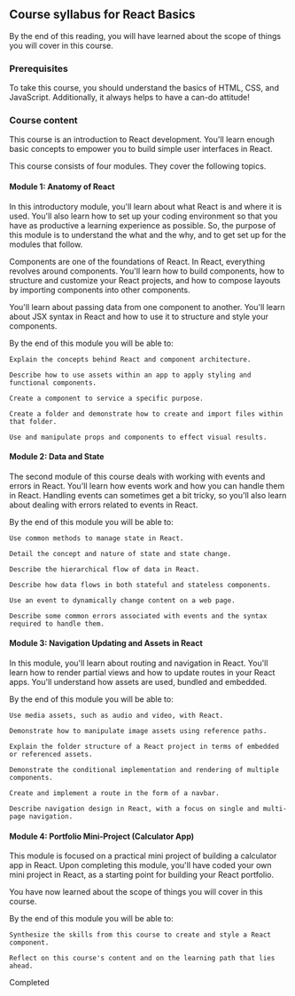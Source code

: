 ## Course syllabus for React Basics
By the end of this reading, you will have learned about the scope of things you will cover in this course. 

### Prerequisites

To take this course, you should understand the basics of HTML, CSS, and JavaScript. Additionally, it always helps to have a can-do attitude!

### Course content

This course is an introduction to React development. You'll learn enough basic concepts to empower you to build simple user interfaces in React.

This course consists of four modules. They cover the following topics.

#### Module 1: Anatomy of React

In this introductory module, you'll learn about what React is and where it is used. You'll also learn how to set up your coding environment so that you have as productive a learning experience as possible. So, the purpose of this module is to understand the what and the why, and to get set up for the modules that follow.

Components are one of the foundations of React. In React, everything revolves around components. You'll learn how to build components, how to structure and customize your React projects, and how to compose layouts by importing components into other components.

You'll learn about passing data from one component to another. You'll learn about JSX syntax in React and how to use it to structure and style your components.

By the end of this module you will be able to:

    Explain the concepts behind React and component architecture.

    Describe how to use assets within an app to apply styling and functional components.

    Create a component to service a specific purpose.

    Create a folder and demonstrate how to create and import files within that folder.

    Use and manipulate props and components to effect visual results.

#### Module 2: Data and State

The second module of this course deals with working with events and errors in React. You'll learn how events work and how you can handle them in React. Handling events can sometimes get a bit tricky, so you'll also learn about dealing with errors related to events in React.

By the end of this module you will be able to:

    Use common methods to manage state in React.

    Detail the concept and nature of state and state change.

    Describe the hierarchical flow of data in React.

    Describe how data flows in both stateful and stateless components.

    Use an event to dynamically change content on a web page.

    Describe some common errors associated with events and the syntax required to handle them.

#### Module 3: Navigation Updating and Assets in React

In this module, you'll learn about routing and navigation in React. You'll learn how to render partial views and how to update routes in your React apps. You'll understand how assets are used, bundled and embedded.

By the end of this module you will be able to:

    Use media assets, such as audio and video, with React.

    Demonstrate how to manipulate image assets using reference paths.

    Explain the folder structure of a React project in terms of embedded or referenced assets.

    Demonstrate the conditional implementation and rendering of multiple components.

    Create and implement a route in the form of a navbar.

    Describe navigation design in React, with a focus on single and multi-page navigation.

#### Module 4: Portfolio Mini-Project (Calculator App)

This module is focused on a practical mini project of building a calculator app in React. Upon completing this module, you'll have coded your own mini project in React, as a starting point for building your React portfolio.

You have now learned about the scope of things you will cover in this course.

By the end of this module you will be able to:

    Synthesize the skills from this course to create and style a React component.

    Reflect on this course's content and on the learning path that lies ahead.

Completed
